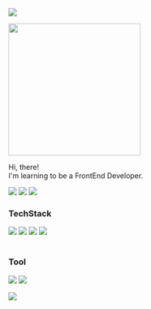 <p>
  <img src="https://capsule-render.vercel.app/api?type=waving&color=0:000000,50:080808,100:000000&height=200&text=HAHM%20JUNTAE&animation=fadeIn&fontColor=e5e5e5&fontSize=50&fontAlign=24&fontAlignY=30&desc=Front-End%20Developer&descAlign=15&descAlignY=50" />
</p>
<img src="https://user-images.githubusercontent.com/111266117/184874183-c06e39b8-86c4-4409-9dad-73456a257c1f.png" width="260" />
<p>Hi, there! <br />I'm learning to be a FrontEnd Developer.</p>


<div> 
  <a href="https://hits.seeyoufarm.com"><img src="https://hits.seeyoufarm.com/api/count/incr/badge.svg?url=https%3A%2F%2Fgithub.com%2FNomit-h%2FREADME.md&count_bg=%23191919&title_bg=%23191919&icon=tencentqq.svg&icon_color=%23FFFFFF&title=VISIT&edge_flat=false"/></a>
  <img src="https://img.shields.io/badge/MAIL-111111?style=round-square&logo=apple&logoColor=white&link=mailto:ahuuae_@kakao.com)](mailto:ahuuae_@kakao.com)"/> 
  <img src="https://img.shields.io/badge/Instagram-111111?style=round-square&logo=Instagram&logoColor=white&link=mailto:ahuuae_@kakao.com)](mailto:ahuuae_@kakao.com)"/>
</div>

### TechStack
<div> 
  <img src="https://img.shields.io/badge/HTML5-f6f6f6?style=round-square&logo=HTML5&logoColor=black"/> <img src="https://img.shields.io/badge/CSS3-f6f6f6?style=round-square&logo=CSS3&logoColor=black"/> <img src="https://img.shields.io/badge/JavaScript-f6f6f6?style=round-square&logo=JavaScript&logoColor=black"/> <img src="https://img.shields.io/badge/React-f6f6f6?style=round-square&logo=react&logoColor=black"/><br /><br />
</div>

### Tool
<div>
  <img src="https://img.shields.io/badge/Visual Studio Code-f6f6f6?style=round-square&logo=Visual Studio Code&logoColor=black"/> <img src="https://img.shields.io/badge/GitHub-f6f6f6?style=round-square&logo=GitHub&logoColor=black"/>
</p>
</div>
<p>
<img src="https://capsule-render.vercel.app/api?type=waving&color=0:000000,50:080808,100:000000&height=200&section=footer" />
</p>
